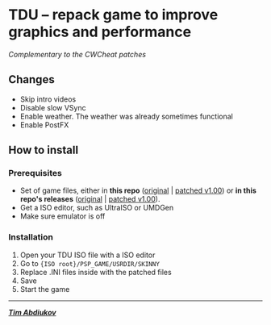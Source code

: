 # TDU – repack game to improve graphics and performance
*Complementary to the CWCheat patches*

## Changes

* Skip intro videos
* Disable slow VSync
* Enable weather. The weather was already sometimes functional
* Enable PostFX

## How to install

### Prerequisites

* Set of game files, either in **this repo** ([original](./TDU-original) | [patched v1.00](./TDU-patched-v1.00)) or **in this repo's releases** ([original](https://github.com/TAbdiukov/PPSSPP-patches/releases/tag/TDU-original) | [patched v1.00](https://github.com/TAbdiukov/PPSSPP-patches/releases/tag/TDU-patched-v1.00)).
* Get a ISO editor, such as UltraISO or UMDGen
* Make sure emulator is off

### Installation
1. Open your TDU ISO file with a ISO editor
2. Go to `{ISO root}/PSP_GAME/USRDIR/SKINNY`
3. Replace .INI files inside with the patched files
4. Save
5. Start the game
 
---------------------------------

***[Tim Abdiukov](https://github.com/TAbdiukov)***
